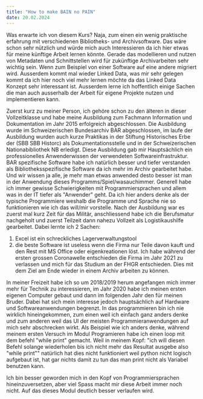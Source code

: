 ```yaml
---
title: "How to make BAIN no PAIN"
date: 20.02.2024
---
```


Was erwarte ich von diesem Kurs? Naja, zum einen ein wenig praktische erfahrung mit verschiedenen Bibliotheks- und Archivsoftware. Das wäre schon sehr nützlich und würde mich auch Interessieren da ich hier etwas für meine künftige Arbeit lernen könnte. Gerade das modellieren und nutzen von Metadaten und Schnittstellen wird für zukünftige Archivarbeiten sehr wichtig sein. Wenn zum Beispiel von einer Software auf eine andere migriert wird. Ausserdem kommt mal wieder Linked Data, was mir sehr gelegen kommt da ich hier noch viel mehr lernen möchte da das Linked Data Konzept sehr interessant ist. Ausserdem lerne ich hoffentlich einige Sachen die man auch ausserhalb der Arbeit für eigene Projekte nutzen und implementieren kann.

Zuerst kurz zu meiner Person, ich gehöre schon zu den älteren in dieser Vollzeitklasse und habe meine Ausbildung zum Fachmann Information und Dokumentation im Jahr 2015 erfolgreich abgeschlossen. Die Ausbildung wurde im Schweizerischen Bundesarchiv BAR abgeschlossen, im laufe der Ausbildung wurden auch kurze Praktikas in der Stiftung Historisches Erbe der (SBB SBB Historc) als Dokumentationsstelle und in der Schweizerischen Nationabibliothek NB erledigt. Diese Ausbildung gab mir Hauptsächlich ein professionelles Anwenderwissen der verwendeten Softwareinfrastruktur. BAR spezifische Software habe ich natürlich besser und tiefer verstanden als Bibliotheksspezifische Software da ich mehr im Archiv gearbeitet habe. Und wir wissen ja alle, je mehr man etwas anwended desto besser ist man in der Anwendung dieses Programms/Spiel/wasauchimmer.
Generell habe ich immer gewisse Schwierigkeiten mit Programmiersprachen und allem was in der IT tiefer als "Anwender" geht. Da ich hier anders denke als der typische Programmiere weshalb die Programme und Sprache nie so funktionieren wie ich das will/mir vorstelle.
Nach der Ausbildung war es zuerst mal kurz Zeit für das Militär, anschliessend habe ich die Berufsmatur nachgeholt und zuerst Teilzeit dann nahezu Vollzeit als Logistikaushilfe gearbeitet. Dabei lernte ich 2 Sachen: 
1. Excel ist ein schreckliches Lagerverwaltungstool
2. die beste Software ist useless wenn die Firma nur Teile davon kauft und den Rest mit MS Office oder eigenkreationen löst.
Ich habe während der ersten grossen Coronawelle entschieden die Firma im Jahr 2021 zu verlassen und mich für das Studium an der FHGR entschieden. Dies mit dem Ziel am Ende wieder in einem Archiv arbeiten zu können.

In meiner Freizeit habe ich so um 2018/2019 herum angefangen mich immer mehr für Technik zu interessieren, im Jahr 2020 habe ich meinen ersten eigenen Computer gebaut und dann im folgenden Jahr den für meinen Bruder. Dabei hat sich mein interesse jedoch hauptsächlich auf Hardware und Softwareanwendungen begrenzt. In das programmieren bin ich nie wirklich hineingekommen, zum einen weil ich einfach ganz anders denke und zum anderen weil das UI der meisten Programmieranwendungen auf mich sehr abschrecken wirkt.
Als Beispiel wie ich anders denke, während meinem ersten Versuch im Modul Programieren habe ich einen loop mit dem befehl "while print" gemacht. Weil in meinem Kopf: "ich will diesen Befehl solange wiederholen bis ich nicht mehr das Resultat ausgebe also "while print"" natürlich hat dies nicht funktioniert weil python nicht logisch aufgebaut ist, hat gar nichts damit zu tun das man print nicht als Variabel benutzen kann.

Ich bin besser geworden mich in den Kopf von Programmiersprachen hineinzuversetzen, aber viel Spass macht mir diese Arbeit immer noch nicht.
Auf das dieses Modul deutlich besser verlaufen wird.
